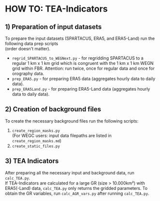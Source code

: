 # HOW TO: TEA-Indicators

## 1) Preparation of input datasets
To prepare the input datasets (SPARTACUS, ERA5, and ERA5-Land) run the following data prep scripts  
(order doesn't matter).

- `regrid_SPARTACUS_to_WEGNext.py` - for regridding SPARTACUS to a regular 1 km x 1 km grid which is 
congruent with the 1 km x 1 km WEGN grid within FBR. Attention: run twice, once for regular data 
and once for orography data.
- `prep_ERA5.py` - for preparing ERA5 data (aggregates hourly data to daily data).
- `prep_ERA5Land.py` - for preparing ERA5-Land data (aggregates hourly data to daily data).

## 2) Creation of background files
To create the necessary background files run the following scripts:
1. `create_region_masks.py`\
   (For WEGC users: input data filepaths are listed in `create_region_masks.md`) 
2. `create_static_files.py`

## 3) TEA Indicators
After preparing all the necessary input and background data, run `calc_TEA.py`. \
If TEA-Indicators are calculated for a large GR (size > 10.000km²) with ERA5(-Land) data, 
`calc_TEA.py` only returns the gridded parameters. To obtain the GR variables, 
run `calc_AGR_vars.py` after running `calc_TEA.py`.